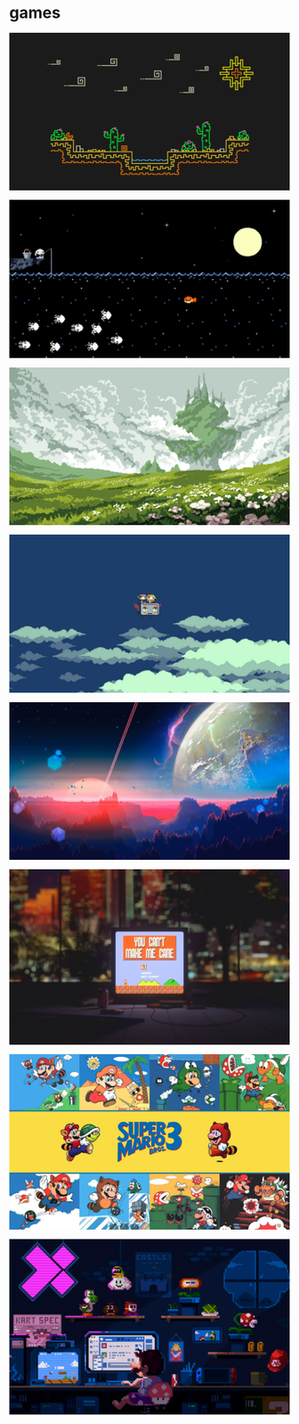 # games

<a href="uf6quz5xeoj41.png"><img alt="uf6quz5xeoj41" src="uf6quz5xeoj41.png"></a>

<a href="7rjtf3raovf31.png"><img alt="7rjtf3raovf31" src="7rjtf3raovf31.png"></a>

<a href="8045532.png"><img alt="8045532" src="8045532.png"></a>

<a href="1920x1080-1138889-illustration-sky-cartoon-retro-games-cave-story-screenshot-computer-wallpaper-atmosphere-of-earth-ecosystem.jpg"><img alt="1920x1080-1138889-illustration-sky-cartoon-retro-games-cave-story-screenshot-computer-wallpaper-atmosphere-of-earth-ecosystem" src="1920x1080-1138889-illustration-sky-cartoon-retro-games-cave-story-screenshot-computer-wallpaper-atmosphere-of-earth-ecosystem.jpg"></a>

<a href="outer-space-4r-2560x1440.jpg"><img alt="outer-space-4r-2560x1440" src="outer-space-4r-2560x1440.jpg"></a>

<a href="super-mario-tv-vintage-artwork-4k-41-1920x1200.jpg"><img alt="super-mario-tv-vintage-artwork-4k-41-1920x1200" src="super-mario-tv-vintage-artwork-4k-41-1920x1200.jpg"></a>

<a href="20408323.jpg"><img alt="20408323" src="20408323.jpg"></a>

<a href="mario-chilling-mp-1920x1200.jpg"><img alt="mario-chilling-mp-1920x1200" src="mario-chilling-mp-1920x1200.jpg"></a>

